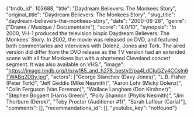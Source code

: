 {"tmdb_id": 103688, "title": "Daydream Believers: The Monkees Story", "original_title": "Daydream Believers: The Monkees Story", "slug_title": "daydream-believers-the-monkees-story", "date": "2000-06-28", "genre": ["Drame / Musique / Documentaire"], "score": "4.0/10", "synopsis": "In 2000, VH-1 produced the television biopic Daydream Believers: The Monkees' Story. In 2002, the movie was released on DVD, and featured both commentaries and interviews with Dolenz, Jones and Tork. The aired version did differ from the DVD release as the TV version had an extended scene with all four Monkees but with a shortened Cleveland concert segment. It was also available on VHS.", "image": "https://image.tmdb.org/t/p/w185_and_h278_bestv2/pa4LdCIuGZy4CCsIn6TWABq2DBy.jpg", "actors": ["George Stanchev (Davy Jones)", "L.B. Fisher (Peter Tork)", "Jeff Geddis (Mike Nesmith)", "Aaron Lohr (Micky Dolenz)", "Colin Ferguson (Van Foreman)", "Wallace Langham (Don Kirshner)", "Stephen Bogaert (Harris Green)", "Polly Shannon (Phyllis Nesmith)", "Jim Thorburn (Derek)", "Toby Proctor (Auditioner #1)", "Sarah Lafleur (Carla)"], "comments": [], "recommandations_id": [], "youtube_key": "notfound"}